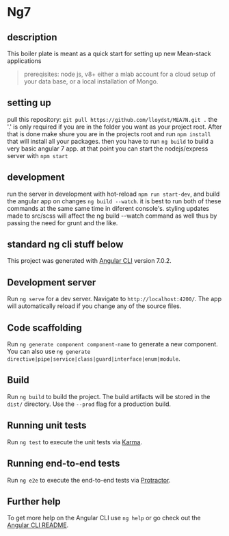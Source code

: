 # Ng7

## description
This boiler plate is meant as a quick start for setting up new Mean-stack applications

 > prereqisites:
 node js, v8+
 either a mlab account for a cloud setup of your data base, or a local installation of Mongo.

## setting up
pull this repository: `git pull https://github.com/lloydst/MEA7N.git .` the '.' is only required if you are in the folder you want as your project root.
After that is done make shure you are in the projects root and run `npm install` that will install all your packages. then you have to run `ng build` to build a very basic angular 7 app. at that point you can start the nodejs/express server with `npm start`

## development
run the server in development with hot-reload `npm run start-dev`,
and build the angular app on changes `ng build --watch`. it is best to run both of these commands at the same same time in diferent console's. styling updates made to src/scss will affect the ng build --watch command as well thus by passing the need for grunt and the like.


## standard ng cli stuff below
This project was generated with [Angular CLI](https://github.com/angular/angular-cli) version 7.0.2.

## Development server

Run `ng serve` for a dev server. Navigate to `http://localhost:4200/`. The app will automatically reload if you change any of the source files.

## Code scaffolding

Run `ng generate component component-name` to generate a new component. You can also use `ng generate directive|pipe|service|class|guard|interface|enum|module`.

## Build

Run `ng build` to build the project. The build artifacts will be stored in the `dist/` directory. Use the `--prod` flag for a production build.

## Running unit tests

Run `ng test` to execute the unit tests via [Karma](https://karma-runner.github.io).

## Running end-to-end tests

Run `ng e2e` to execute the end-to-end tests via [Protractor](http://www.protractortest.org/).

## Further help

To get more help on the Angular CLI use `ng help` or go check out the [Angular CLI README](https://github.com/angular/angular-cli/blob/master/README.md).
